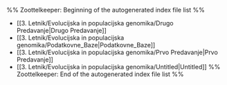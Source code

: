 %% Zoottelkeeper: Beginning of the autogenerated index file list  %%
-  [[3. Letnik/Evolucijska in populacijska genomika/Drugo Predavanje|Drugo Predavanje]]
-  [[3. Letnik/Evolucijska in populacijska genomika/Podatkovne_Baze|Podatkovne_Baze]]
-  [[3. Letnik/Evolucijska in populacijska genomika/Prvo Predavanje|Prvo Predavanje]]
-  [[3. Letnik/Evolucijska in populacijska genomika/Untitled|Untitled]]
%% Zoottelkeeper: End of the autogenerated index file list  %%
